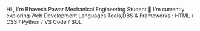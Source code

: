Hi , I'm Bhavesh Pawar
Mechanical Engineering Student
🌱 I'm currently exploring Web Development
Languages,Tools,DBS & Frameworks :  HTML / CSS / Python / VS Code
/ SQL

<!---
pawarbhavesh/pawarbhavesh is a ✨ special ✨ repository because its `README.md` (this file) appears on your GitHub profile.
You can click the Preview link to take a look at your changes.
--->
